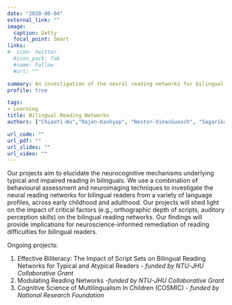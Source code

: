 ```yaml
---
date: "2020-08-04"
external_link: ""
image:
  caption: Getty
  focal_point: Smart
links:
#- icon: twitter
  #icon_pack: fab
  #name: Follow
  #url: ""

summary: An investigation of the neural reading networks for bilingual readers.
profile: true

tags:
- Learning
title: Bilingual Reading Networks
authors: ["ChiaoYi-Wu","Rajan-Kashyap", "Nestor-VinasGuasch", "Sagarika-Bhattacharjee" "HsinYu-Lin", "JiaLi-Teo","LiTong-Low", "Arumugam Ramaswamy", "Annabel-Chen"]

url_code: ""
url_pdf: ""
url_slides: ""
url_video: ""
---
```

Our projects aim to elucidate the neurocognitive mechanisms underlying typical and impaired reading in bilinguals. 
We use a combination of behavioural assessment and neuroimaging techniques to investigate the neural reading networks for bilingual readers from a variety of language profiles, across early childhood and adulthood. 
Our projects will shed light on the impact of critical factors (e.g., orthographic depth of scripts, auditory perception skills) on the bilingual reading networks. Our findings will provide implications for neuroscience-informed remediation of reading difficulties for bilingual readers.

Ongoing projects:

1.	Effective Biliteracy: The Impact of Script Sets on Bilingual Reading Networks for Typical and Atypical Readers - *funded by NTU-JHU Collaborative Grant*
2.  Modulating Reading Networks -*funded by NTU-JHU Collaborative Grant*
3.	Cognitive Science of Multilingualism In Children (COSMIC) - *funded by National Research Foundation*

